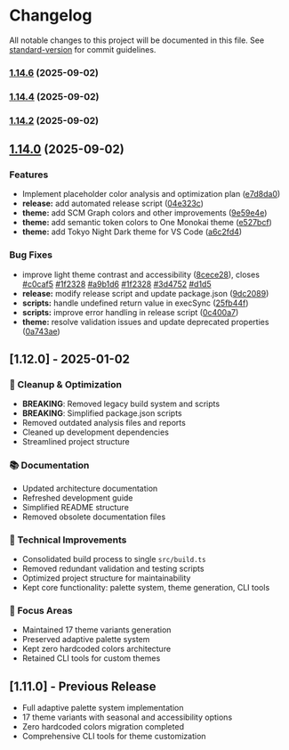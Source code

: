 # Changelog

All notable changes to this project will be documented in this file. See [standard-version](https://github.com/conventional-changelog/standard-version) for commit guidelines.

### [1.14.6](https://github.com/darqus/tokyo-night-vscode-theme-lod/compare/v1.14.3...v1.14.6) (2025-09-02)

### [1.14.4](https://github.com/darqus/tokyo-night-vscode-theme-lod/compare/v1.14.1...v1.14.4) (2025-09-02)

### [1.14.2](https://github.com/darqus/tokyo-night-vscode-theme-lod/compare/v1.13.0...v1.14.2) (2025-09-02)

## [1.14.0](https://github.com/darqus/tokyo-night-vscode-theme-lod/compare/v1.11.0...v1.14.0) (2025-09-02)


### Features

* Implement placeholder color analysis and optimization plan ([e7d8da0](https://github.com/darqus/tokyo-night-vscode-theme-lod/commit/e7d8da0b69f8e690e269a17c935c6c71333704f8))
* **release:** add automated release script ([04e323c](https://github.com/darqus/tokyo-night-vscode-theme-lod/commit/04e323c35eb7c8b05972f9a1314b3ffa9ca26288))
* **theme:** add SCM Graph colors and other improvements ([9e59e4e](https://github.com/darqus/tokyo-night-vscode-theme-lod/commit/9e59e4efee601b76da41c4177a871f98c8473a10))
* **theme:** add semantic token colors to One Monokai theme ([e527bcf](https://github.com/darqus/tokyo-night-vscode-theme-lod/commit/e527bcffd74d8f157114e4a6227cb721a192ceb5))
* **theme:** add Tokyo Night Dark theme for VS Code ([a6c2fd4](https://github.com/darqus/tokyo-night-vscode-theme-lod/commit/a6c2fd4796cab91530f4820df36f3616087b048b))


### Bug Fixes

* improve light theme contrast and accessibility ([8cece28](https://github.com/darqus/tokyo-night-vscode-theme-lod/commit/8cece284cc570d514b5c5f9862bf9a4c61469b51)), closes [#c0caf5](https://github.com/darqus/tokyo-night-vscode-theme-lod/issues/c0caf5) [#1f2328](https://github.com/darqus/tokyo-night-vscode-theme-lod/issues/1f2328) [#a9b1d6](https://github.com/darqus/tokyo-night-vscode-theme-lod/issues/a9b1d6) [#1f2328](https://github.com/darqus/tokyo-night-vscode-theme-lod/issues/1f2328) [#3d4752](https://github.com/darqus/tokyo-night-vscode-theme-lod/issues/3d4752) [#d1d5](https://github.com/darqus/tokyo-night-vscode-theme-lod/issues/d1d5)
* **release:** modify release script and update package.json ([9dc2089](https://github.com/darqus/tokyo-night-vscode-theme-lod/commit/9dc20892a905e9a0f5c9abc996a3d9e1cabbc609))
* **scripts:** handle undefined return value in execSync ([25fb44f](https://github.com/darqus/tokyo-night-vscode-theme-lod/commit/25fb44f7463429b8ff8f437a07510690f2427bc7))
* **scripts:** improve error handling in release script ([0c400a7](https://github.com/darqus/tokyo-night-vscode-theme-lod/commit/0c400a7f136f317e4e1a69b08ce1c5ca92b9f52d))
* **theme:** resolve validation issues and update deprecated properties ([0a743ae](https://github.com/darqus/tokyo-night-vscode-theme-lod/commit/0a743aef7fef2baf580ca50a522a7e0666179681))

## [1.12.0] - 2025-01-02

### 🧹 Cleanup & Optimization
- **BREAKING**: Removed legacy build system and scripts
- **BREAKING**: Simplified package.json scripts
- Removed outdated analysis files and reports
- Cleaned up development dependencies
- Streamlined project structure

### 📚 Documentation
- Updated architecture documentation
- Refreshed development guide
- Simplified README structure
- Removed obsolete documentation files

### 🔧 Technical Improvements
- Consolidated build process to single `src/build.ts`
- Removed redundant validation and testing scripts
- Optimized project structure for maintainability
- Kept core functionality: palette system, theme generation, CLI tools

### 🎯 Focus Areas
- Maintained 17 theme variants generation
- Preserved adaptive palette system
- Kept zero hardcoded colors architecture
- Retained CLI tools for custom themes

## [1.11.0] - Previous Release
- Full adaptive palette system implementation
- 17 theme variants with seasonal and accessibility options
- Zero hardcoded colors migration completed
- Comprehensive CLI tools for theme customization